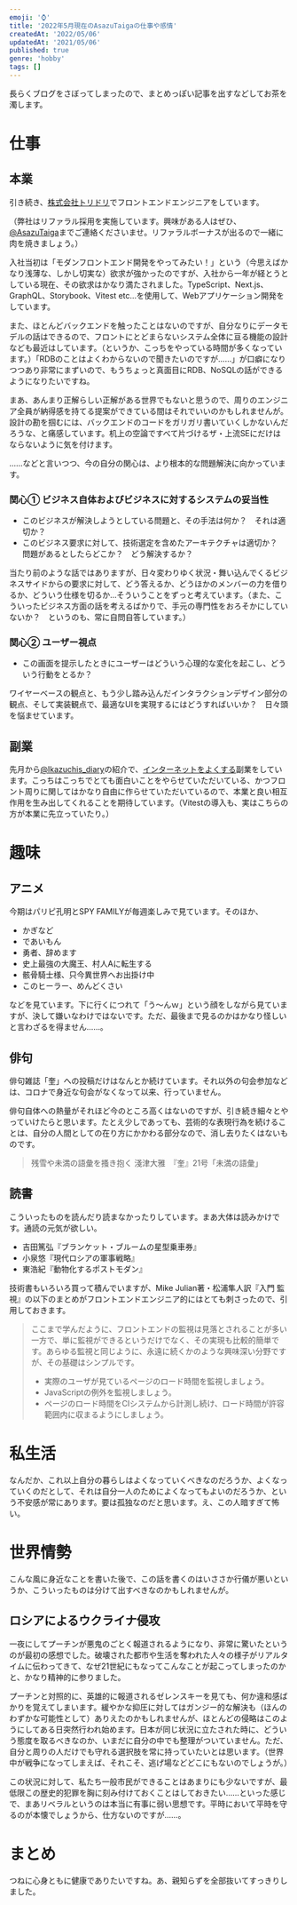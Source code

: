 ```yaml
---
emoji: '⌚'
title: '2022年5月現在のAsazuTaigaの仕事や感情'
createdAt: '2022/05/06'
updatedAt: '2021/05/06'
published: true
genre: 'hobby'
tags: []
---
```

長らくブログをさぼってしまったので、まとめっぽい記事を出すなどしてお茶を濁します。

# 仕事

## 本業

引き続き、[株式会社トリドリ](https://toridori.co.jp/)でフロントエンドエンジニアをしています。

（弊社はリファラル採用を実施しています。興味がある人はぜひ、[@AsazuTaiga](https://twitter.com/AsazuTaiga)までご連絡くださいませ。リファラルボーナスが出るので一緒に肉を焼きましょう。）

入社当初は「モダンフロントエンド開発をやってみたい！」という（今思えばかなり浅薄な、しかし切実な）欲求が強かったのですが、入社から一年が経とうとしている現在、その欲求はかなり満たされました。TypeScript、Next.js、GraphQL、Storybook、Vitest etc...を使用して、Webアプリケーション開発をしています。

また、ほとんどバックエンドを触ったことはないのですが、自分なりにデータモデルの話はできるので、フロントにとどまらないシステム全体に亘る機能の設計なども最近はしています。（というか、こっちをやっている時間が多くなっています。）「RDBのことはよくわからないので聞きたいのですが……」が口癖になりつつあり非常にまずいので、もうちょっと真面目にRDB、NoSQLの話ができるようになりたいですね。

まあ、あんまり正解らしい正解がある世界でもないと思うので、周りのエンジニア全員が納得感を持てる提案ができている間はそれでいいのかもしれませんが。設計の勘を掴むには、バックエンドのコードをガリガリ書いていくしかないんだろうな、と痛感しています。机上の空論ですべて片づけるザ・上流SEにだけはならないように気を付けます。

……などと言いつつ、今の自分の関心は、より根本的な問題解決に向かっています。

### 関心① ビジネス自体およびビジネスに対するシステムの妥当性

- このビジネスが解決しようとしている問題と、その手法は何か？　それは適切か？
- このビジネス要求に対して、技術選定を含めたアーキテクチャは適切か？　問題があるとしたらどこか？　どう解決するか？

当たり前のような話ではありますが、日々変わりゆく状況・舞い込んでくるビジネスサイドからの要求に対して、どう答えるか、どうほかのメンバーの力を借りるか、どういう仕様を切るか...そういうことをずっと考えています。（また、こういったビジネス方面の話を考えるばかりで、手元の専門性をおろそかにしていないか？　というのも、常に自問自答しています。）

### 関心② ユーザー視点

- この画面を提示したときにユーザーはどういう心理的な変化を起こし、どういう行動をとるか？

ワイヤーベースの観点と、もう少し踏み込んだインタラクションデザイン部分の観点、そして実装観点で、最適なUIを実現するにはどうすればいいか？　日々頭を悩ませています。

## 副業

先月から[@Ikazuchis_diary](https://twitter.com/Ikazuchis_diary)の紹介で、[インターネットをよくする](https://ja.dev/)副業をしています。こっちはこっちでとても面白いことをやらせていただいている、かつフロント周りに関してはかなり自由に作らせていただいているので、本業と良い相互作用を生み出してくれることを期待しています。（Vitestの導入も、実はこちらの方が本業に先立っていたり。）

# 趣味

## アニメ

今期はパリピ孔明とSPY FAMILYが毎週楽しみで見ています。そのほか、

- かぎなど
- であいもん
- 勇者、辞めます
- 史上最強の大魔王、村人Aに転生する
- 骸骨騎士様、只今異世界へお出掛け中
- このヒーラー、めんどくさい

などを見ています。下に行くにつれて「う～んｗ」という顔をしながら見ていますが、決して嫌いなわけではないです。ただ、最後まで見るのかはかなり怪しいと言わざるを得ません……。

## 俳句

俳句雑誌「奎」への投稿だけはなんとか続けています。それ以外の句会参加などは、コロナで身近な句会がなくなって以来、行っていません。

俳句自体への熱量がそれほど今のところ高くはないのですが、引き続き細々とやっていけたらと思います。たとえ少しであっても、芸術的な表現行為を続けることは、自分の人間としての在り方にかかわる部分なので、消し去りたくはないものです。

> 残雪や未満の語彙を搔き抱く 淺津大雅　『奎』21号「未満の語彙」

## 読書

こういったものを読んだり読まなかったりしています。まあ大体は読みかけです。通読の元気が欲しい。

- 吉田篤弘『ブランケット・ブルームの星型乗車券』
- 小泉悠『現代ロシアの軍事戦略』
- 東浩紀『動物化するポストモダン』

技術書もいろいろ買って積んでいますが、Mike Julian著・松浦隼人訳『入門 監視』の以下のまとめがフロントエンドエンジニア的にはとても刺さったので、引用しておきます。

> ここまで学んだように、フロントエンドの監視は見落とされることが多い一方で、単に監視ができるというだけでなく、その実現も比較的簡単です。あらゆる監視と同じように、永遠に続くかのような興味深い分野ですが、その基礎はシンプルです。
> - 実際のユーザが見ているページのロード時間を監視しましょう。
> - JavaScriptの例外を監視しましょう。
> - ページのロード時間をCIシステムから計測し続け、ロード時間が許容範囲内に収まるようにしましょう。

# 私生活

なんだか、これ以上自分の暮らしはよくなっていくべきなのだろうか、よくなっていくのだとして、それは自分一人のためによくなってもよいのだろうか、という不安感が常にあります。要は孤独なのだと思います。え、この人暗すぎて怖い。

# 世界情勢

こんな風に身近なことを書いた後で、この話を書くのはいささか行儀が悪いというか、こういったものは分けて出すべきなのかもしれませんが。

## ロシアによるウクライナ侵攻

一夜にしてプーチンが悪鬼のごとく報道されるようになり、非常に驚いたというのが最初の感想でした。破壊された都市や生活を奪われた人々の様子がリアルタイムに伝わってきて、なぜ21世紀にもなってこんなことが起こってしまったのかと、かなり精神的に参りました。

プーチンと対照的に、英雄的に報道されるゼレンスキーを見ても、何か違和感ばかりを覚えてしまいます。緩やかな抑圧に対してはガンジー的な解決も（ほんのわずかな可能性として）ありえたのかもしれませんが、ほとんどの侵略はこのようにしてある日突然行われ始めます。日本が同じ状況に立たされた時に、どういう態度を取るべきなのか、いまだに自分の中でも整理がついていません。ただ、自分と周りの人だけでも守れる選択肢を常に持っていたいとは思います。（世界中が戦争になってしまえば、それこそ、逃げ場などどこにもないのでしょうが。）

この状況に対して、私たち一般市民ができることはあまりにも少ないですが、最低限この歴史的犯罪を胸に刻み付けておくことはしておきたい……といった感じで、まあリベラルというのは本当に有事に弱い思想です。平時において平時を守るのが本懐でしょうから、仕方ないのですが……。

# まとめ

つねに心身ともに健康でありたいですね。あ、親知らずを全部抜いてすっきりしました。

